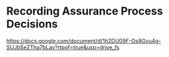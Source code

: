 # Recording Assurance Process Decisions

https://docs.google.com/document/d/1h2DU09F-Os8Gvu4g-SUJbSeZTha7bLav?rtpof=true&usp=drive_fs